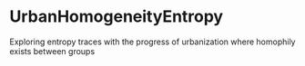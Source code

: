 # UrbanHomogeneityEntropy
Exploring entropy traces with the progress of urbanization where homophily exists between groups
